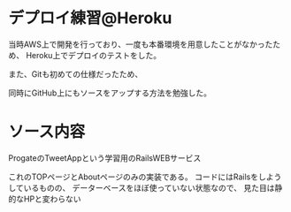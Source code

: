 # デプロイ練習@Heroku
当時AWS上で開発を行っており、一度も本番環境を用意したことがなかったため、
Heroku上でデプロイのテストをした。

また、Gitも初めての仕様だったため、

同時にGitHub上にもソースをアップする方法を勉強した。

# ソース内容
ProgateのTweetAppという学習用のRailsWEBサービス

これのTOPページとAboutページのみの実装である。
コードにはRailsをしようしているものの、
データーベースをほぼ使っていない状態なので、
見た目は静的なHPと変わらない

